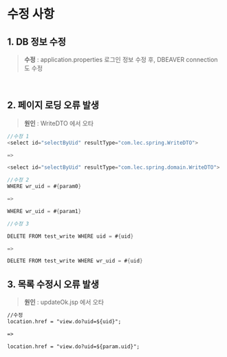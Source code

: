 # 수정 사항
## 1. DB 정보 수정

> **수정** : application.properties 로그인 정보 수정 후, DBEAVER connection 도 수정 

<BR>

## 2. 페이지 로딩 오류 발생
> **원인** : WriteDTO 에서 오타

``` java
//수정 1
<select id="selectByUid" resultType="com.lec.spring.WriteDTO">

=>

<select id="selectByUid" resultType="com.lec.spring.domain.WriteDTO">

//수정 2
WHERE wr_uid = #{param0}

=>

WHERE wr_uid = #{param1}

//수정 3

DELETE FROM test_write WHERE uid = #{uid}

=>

DELETE FROM test_write WHERE wr_uid = #{uid}
```

## 3. 목록 수정시 오류 발생
> **원인** : updateOk.jsp 에서 오타

``` html
//수정 
location.href = "view.do?uid=${uid}";

=>

location.href = "view.do?uid=${param.uid}"; 
```